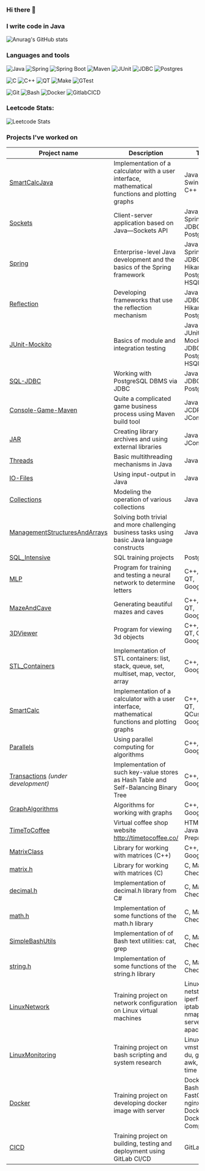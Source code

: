 ### Hi there 👋
### I write code in Java
![Anurag's GitHub stats](https://github-readme-stats.vercel.app/api?username=abceff&show_icons=true)

### Languages and tools
![Java](https://img.shields.io/badge/Java-1E7775?style=for-the-badge&logo=java&logoColor=E9D54D)
![Spring](https://img.shields.io/badge/-Spring-1E7775?style=for-the-badge&logo=Spring)
![Spring Boot](https://img.shields.io/badge/-Spring_boot-1E7775?style=for-the-badge&logo=SpringBoot)
![Maven](https://img.shields.io/badge/-Maven-1E7775?style=for-the-badge&logo=apache&logoColor=6296CC)
![JUnit](https://img.shields.io/badge/-JUnit5-1E7775?style=for-the-badge&logo=JUnit5&logoColor=F88C00)
![JDBC](https://img.shields.io/badge/-JDBC-1E7775?style=for-the-badge&logo=JDBC&logoColor=6296CC)
![Postgres](https://img.shields.io/badge/-PostgreSQL-1E7775?style=for-the-badge&logo=PostgreSQL&logoColor=6296CC)


![C](https://img.shields.io/badge/-C-1E7775?style=for-the-badge&logo=C&logoColor=6296CC)
![C++](https://img.shields.io/badge/-C++-1E7775?style=for-the-badge&logo=C%2b%2b&logoColor=6296CC)
![QT](https://img.shields.io/badge/-QT-1E7775?style=for-the-badge&logo=QT&logoColor=6296CC)
![Make](https://img.shields.io/badge/-Make-1E7775?style=for-the-badge&logo=Make&logoColor=6296CC)
![GTest](https://img.shields.io/badge/-GTest-1E7775?style=for-the-badge&logo=GTest&logoColor=6296CC)


![Git](https://img.shields.io/badge/-GIT-1E7775?style=for-the-badge&logo=GIT&logoColor=F88C00)
![Bash](https://img.shields.io/badge/-Bash-1E7775?style=for-the-badge&logo=Bash&logoColor=6296CC)
![Docker](https://img.shields.io/badge/-Docker-1E7775?style=for-the-badge&logo=Docker&logoColor=6296CC)
![GitlabCICD](https://img.shields.io/badge/-GitlabCICD-1E7775?style=for-the-badge&logo=GitlabCICD&logoColor=6296CC)

### Leetcode Stats:

![Leetcode Stats](https://leetcard.jacoblin.cool/abceff?theme=light)


### Projects I've worked on
| Project name | Description | Tools |
|-|-|-|
| [SmartCalcJava](https://github.com/abceff/SmartCalcJava) | Implementation of a calculator with a user interface, mathematical functions and plotting graphs | Java, Maven, Swing, JNI, C++
| [Sockets](https://github.com/abceff/Sockets) | Client-server application based on Java—Sockets API | Java, Maven, Spring, JDBC, Postgresql
| [Spring](https://github.com/abceff/Spring) | Enterprise-level Java development and the basics of the Spring framework | Java, Maven, Spring, JDBC, HikariCP, Postgresql, HSQLDB
| [Reflection](https://github.com/abceff/Reflection) | Developing frameworks that use the reflection mechanism | Java, Maven, JDBC, HikariCP, Postgresql
| [JUnit-Mockito](https://github.com/abceff/JUnit-Mockito) | Basics of module and integration testing | Java, Maven, JUnit, Mockito, JDBC, Postgresql, HSQLDB
| [SQL-JDBC](https://github.com/abceff/SQL-JDBC) | Working with PostgreSQL DBMS via JDBC | Java, Maven, JDBC, Postgresql
| [Console-Game-Maven](https://github.com/abceff/Console-Game-Maven) | Quite a complicated game business process using Maven build tool | Java, Maven, JCDP, JCommander
| [JAR](https://github.com/abceff/JAR) | Creating library archives and using external libraries | Java, JCDP, JCommander
| [Threads](https://github.com/abceff/Threads) | Basic multithreading mechanisms in Java | Java
| [IO-Files](https://github.com/abceff/IO-Files) | Using input-output in Java | Java
| [Collections](https://github.com/abceff/OOP-Collections) | Modeling the operation of various collections | Java
| [ManagementStructuresAndArrays](https://github.com/abceff/ManagementStructuresAndArrays) | Solving both trivial and more challenging business tasks using basic Java language constructs | Java
| [SQL_Intensive](https://github.com/abceff/SQL_Intensive)    | SQL training projects | Postgresql |
| [MLP](https://github.com/abceff/MLP) | Program for training and testing a neural network to determine letters                           | C++, Make, QT, GoogleTest                                                 |
| [MazeAndCave](https://github.com/abceff/MazeAndCave)     | Generating beautiful mazes and caves                                                             | C++, Make, QT, GoogleTest                                                 |
| [3DViewer](https://github.com/abceff/3DViewer)        | Program for viewing 3d objects                                                                   | C++, Make, QT, OpenGL, GoogleTest                                         |
| [STL_Containers](https://github.com/abceff/STL_Containers)  | Implementation of STL containers: list, stack, queue, set, multiset, map, vector, array          | C++, Make, GoogleTest                                                     |
| [SmartCalc](https://github.com/abceff/SmartCalc)       | Implementation of a calculator with a user interface, mathematical functions and plotting graphs | C++, Make, QT, QCustomPlot, GoogleTest                                    |
| [Parallels](https://github.com/abceff/Parallels)     | Using parallel computing for algorithms | C++, Make, GoogleTest                                    |
| [Transactions](https://github.com/abceff/Transactions) *(under development)*      | Implementation of such key-value stores as Hash Table and Self-Balancing Binary Tree | C++, Make, GoogleTest                                    |
| [GraphAlgorithms](https://github.com/abceff/GraphAlgorithms)       | Algorithms for working with graphs | C++, Make, GoogleTest                                    |
| [TimeToCoffee](https://github.com/abceff/TimeToCoffee)    | Virtual coffee shop website http://timetocoffee.co/                                              | HTML, SCSS, JavaScript, Prepros                                           |
| [MatrixClass](https://github.com/abceff/MatrixClass)     | Library for working with matrices (C++)                                                          | C++, Make, GoogleTest                                                     |
| [matrix.h](https://github.com/abceff/matrix.h)        | Library for working with matrices (C)                                                            | C, Make, Check tests                                                      |
| [decimal.h](https://github.com/abceff/decimal.h)       | Implementation of decimal.h library from C#                                                      | C, Make, Check tests                                                      |
| [math.h](https://github.com/abceff/math.h)          | Implementation of some functions of the math.h library                                           | C, Make, Check tests                                                      |
| [SimpleBashUtils](https://github.com/abceff/SimpleBashUtils) | Implementation of of Bash text utilities: cat, grep                                              | C, Make, Check tests                                                      |
| [string.h](https://github.com/abceff/string.h)        | Implementation of some functions of the string.h library                                         | C, Make, Check tests                                                      |
| [LinuxNetwork](https://github.com/abceff/LinuxNetwork)    | Training project on network configuration on Linux virtual machines                              | Linux, ipcalc, netstat, iperf3, iptables, nmap, dhcp server, apache2, ssh |
| [LinuxMonitoring](https://github.com/abceff/LinuxMonitoring) | Training project on bash scripting and system research                                           | Linux, Bash, vmstat, find, du, grep, awk, sort, time                      |
| [Docker](https://github.com/abceff/Docker)          | Training project on developing docker image with server                                          | Docker, Bash, C, FastCgi, nginx, Dockle, Docker Compose                   |
| [CICD](https://github.com/abceff/CICD)            | Training project on building, testing and deployment using GitLab CI/CD                          | GitLab CI/CD                                                              |
